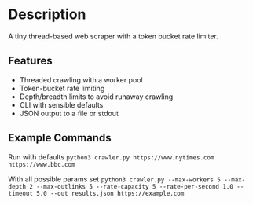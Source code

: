 
# Description

A tiny thread-based web scraper with a token bucket rate limiter. 

## Features
- Threaded crawling with a worker pool
- Token-bucket rate limiting
- Depth/breadth limits to avoid runaway crawling
- CLI with sensible defaults
- JSON output to a file or stdout

## Example Commands

Run with defaults
`python3 crawler.py https://www.nytimes.com https://www.bbc.com`

With all possible params set
`python3 crawler.py --max-workers 5 --max-depth 2 --max-outlinks 5 --rate-capacity 5 --rate-per-second 1.0 --timeout 5.0 --out results.json https://example.com`
```
